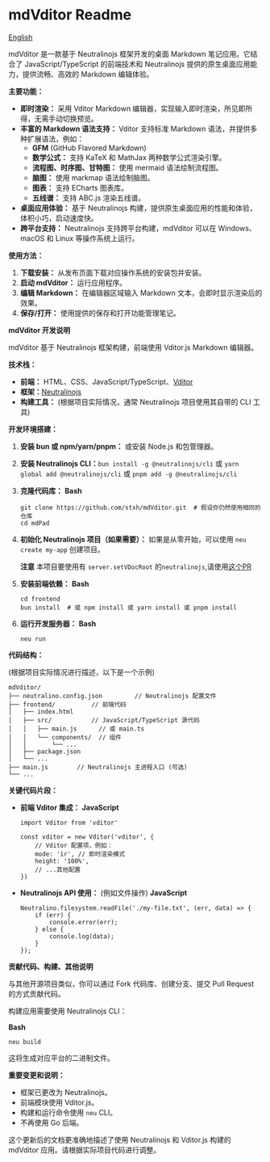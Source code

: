 # **mdVditor Readme**

[English](README.md)

mdVditor 是一款基于 Neutralinojs 框架开发的桌面 Markdown 笔记应用。它结合了 JavaScript/TypeScript 的前端技术和 Neutralinojs 提供的原生桌面应用能力，提供流畅、高效的 Markdown 编辑体验。

**主要功能：**

* **即时渲染：** 采用 Vditor Markdown 编辑器，实现输入即时渲染，所见即所得，无需手动切换预览。
* **丰富的 Markdown 语法支持：** Vditor 支持标准 Markdown 语法，并提供多种扩展语法，例如：
  * **GFM** (GitHub Flavored Markdown)
  * **数学公式：** 支持 KaTeX 和 MathJax 两种数学公式渲染引擎。
  * **流程图、时序图、甘特图：** 使用 mermaid 语法绘制流程图。
  * **脑图：** 使用 markmap 语法绘制脑图。
  * **图表：** 支持 ECharts 图表库。
  * **五线谱：** 支持 ABC.js 渲染五线谱。
* **桌面应用体验：** 基于 Neutralinojs 构建，提供原生桌面应用的性能和体验，体积小巧，启动速度快。
* **跨平台支持：** Neutralinojs 支持跨平台构建，mdVditor 可以在 Windows、macOS 和 Linux 等操作系统上运行。

**使用方法：**

1. **下载安装：** 从发布页面下载对应操作系统的安装包并安装。
2. **启动 mdVditor：** 运行应用程序。
3. **编辑 Markdown：** 在编辑器区域输入 Markdown 文本，会即时显示渲染后的效果。
4. **保存/打开：** 使用提供的保存和打开功能管理笔记。

**mdVditor 开发说明**

mdVditor 基于 Neutralinojs 框架构建，前端使用 Vditor.js Markdown 编辑器。

**技术栈：**

* **前端：** HTML、CSS、JavaScript/TypeScript、[Vditor](https://github.com/Vanessa219/vditor)
* **框架：**[Neutralinojs](https://www.google.com/url?sa=E&source=gmail&q=https://neutralino.js.org/)
* **构建工具：** (根据项目实际情况，通常 Neutralinojs 项目使用其自带的 CLI 工具)

**开发环境搭建：**

1. **安装 bun 或 npm/yarn/pnpm：** 或安装 Node.js 和包管理器。
2. **安装 Neutralinojs CLI：**`bun install -g @neutralinojs/cli` 或 `yarn global add @neutralinojs/cli` 或 `pnpm add -g @neutralinojs/cli`
3. **克隆代码库：**
   **Bash**

   ```
   git clone https://github.com/stxh/mdVditor.git  # 假设你仍然使用相同的仓库
   cd mdPad
   ```
4. **初始化 Neutralinojs 项目（如果需要）：** 如果是从零开始，可以使用 `neu create my-app` 创建项目。

   **注意** 本项目要使用有 `server.setVDocRoot` 的`neutralinojs`,请使用[这个PR](https://github.com/neutralinojs/neutralinojs/pull/1365)
5. **安装前端依赖：**
   **Bash**

   ```
   cd frontend
   bun install  # 或 npm install 或 yarn install 或 pnpm install
   ```
6. **运行开发服务器：**
   **Bash**

   ```
   neu run
   ```

**代码结构：**

(根据项目实际情况进行描述，以下是一个示例)

```
mdVditor/
├── neutralino.config.json         // Neutralinojs 配置文件
├── frontend/          // 前端代码
│   ├── index.html
│   ├── src/           // JavaScript/TypeScript 源代码
│   │   ├── main.js      // 或 main.ts
│   │   └── components/  // 组件
│   │       └── ...
│   ├── package.json
│   └── ...
├── main.js        // Neutralinojs 主进程入口 (可选)
└── ...
```

**关键代码片段：**

* **前端 Vditor 集成：**
  **JavaScript**

  ```
  import Vditor from 'vditor'

  const vditor = new Vditor('vditor', {
      // Vditor 配置项，例如：
      mode: 'ir', // 即时渲染模式
      height: '100%',
      // ...其他配置
  })
  ```
* **Neutralinojs API 使用：** (例如文件操作)
  **JavaScript**

  ```
  Neutralino.filesystem.readFile('./my-file.txt', (err, data) => {
      if (err) {
          console.error(err);
      } else {
          console.log(data);
      }
  });
  ```

**贡献代码、构建、其他说明**

与其他开源项目类似，你可以通过 Fork 代码库、创建分支、提交 Pull Request 的方式贡献代码。

构建应用需要使用 Neutralinojs CLI：

**Bash**

```
neu build
```

这将生成对应平台的二进制文件。

**重要变更和说明：**

* 框架已更改为 Neutralinojs。
* 前端模块使用 Vditor.js。
* 构建和运行命令使用 `neu` CLI。
* 不再使用 Go 后端。

这个更新后的文档更准确地描述了使用 Neutralinojs 和 Vditor.js 构建的 mdVditor 应用。请根据实际项目代码进行调整。
